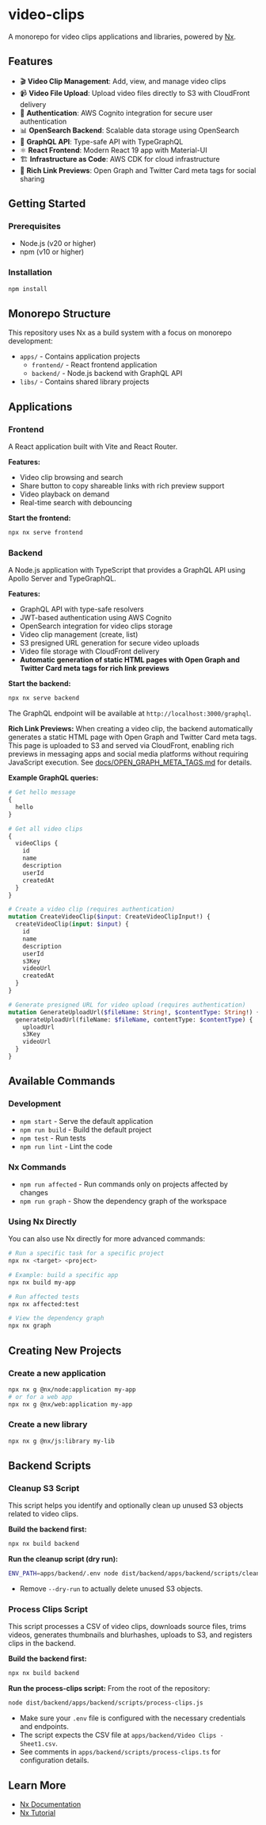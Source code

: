 # video-clips

A monorepo for video clips applications and libraries, powered by [Nx](https://nx.dev).

## Features

- 🎬 **Video Clip Management**: Add, view, and manage video clips
- 📹 **Video File Upload**: Upload video files directly to S3 with CloudFront delivery
- 🔐 **Authentication**: AWS Cognito integration for secure user authentication
- 📊 **OpenSearch Backend**: Scalable data storage using OpenSearch
- 🚀 **GraphQL API**: Type-safe API with TypeGraphQL
- ⚛️ **React Frontend**: Modern React 19 app with Material-UI
- 🏗️ **Infrastructure as Code**: AWS CDK for cloud infrastructure
- 🔗 **Rich Link Previews**: Open Graph and Twitter Card meta tags for social sharing

## Getting Started

### Prerequisites

- Node.js (v20 or higher)
- npm (v10 or higher)

### Installation

```bash
npm install
```

## Monorepo Structure

This repository uses Nx as a build system with a focus on monorepo development:

- `apps/` - Contains application projects
  - `frontend/` - React frontend application
  - `backend/` - Node.js backend with GraphQL API
- `libs/` - Contains shared library projects

## Applications

### Frontend

A React application built with Vite and React Router.

**Features:**
- Video clip browsing and search
- Share button to copy shareable links with rich preview support
- Video playback on demand
- Real-time search with debouncing

**Start the frontend:**
```bash
npx nx serve frontend
```

### Backend

A Node.js application with TypeScript that provides a GraphQL API using Apollo Server and TypeGraphQL.

**Features:**
- GraphQL API with type-safe resolvers
- JWT-based authentication using AWS Cognito
- OpenSearch integration for video clips storage
- Video clip management (create, list)
- S3 presigned URL generation for secure video uploads
- Video file storage with CloudFront delivery
- **Automatic generation of static HTML pages with Open Graph and Twitter Card meta tags for rich link previews**

**Start the backend:**
```bash
npx nx serve backend
```

The GraphQL endpoint will be available at `http://localhost:3000/graphql`.

**Rich Link Previews:**
When creating a video clip, the backend automatically generates a static HTML page with Open Graph and Twitter Card meta tags. This page is uploaded to S3 and served via CloudFront, enabling rich previews in messaging apps and social media platforms without requiring JavaScript execution. See [docs/OPEN_GRAPH_META_TAGS.md](docs/OPEN_GRAPH_META_TAGS.md) for details.

**Example GraphQL queries:**

```graphql
# Get hello message
{
  hello
}

# Get all video clips
{
  videoClips {
    id
    name
    description
    userId
    createdAt
  }
}

# Create a video clip (requires authentication)
mutation CreateVideoClip($input: CreateVideoClipInput!) {
  createVideoClip(input: $input) {
    id
    name
    description
    userId
    s3Key
    videoUrl
    createdAt
  }
}

# Generate presigned URL for video upload (requires authentication)
mutation GenerateUploadUrl($fileName: String!, $contentType: String!) {
  generateUploadUrl(fileName: $fileName, contentType: $contentType) {
    uploadUrl
    s3Key
    videoUrl
  }
}
```

## Available Commands

### Development

- `npm start` - Serve the default application
- `npm run build` - Build the default project
- `npm test` - Run tests
- `npm run lint` - Lint the code

### Nx Commands

- `npm run affected` - Run commands only on projects affected by changes
- `npm run graph` - Show the dependency graph of the workspace

### Using Nx Directly

You can also use Nx directly for more advanced commands:

```bash
# Run a specific task for a specific project
npx nx <target> <project>

# Example: build a specific app
npx nx build my-app

# Run affected tests
npx nx affected:test

# View the dependency graph
npx nx graph
```

## Creating New Projects

### Create a new application

```bash
npx nx g @nx/node:application my-app
# or for a web app
npx nx g @nx/web:application my-app
```

### Create a new library

```bash
npx nx g @nx/js:library my-lib
```

## Backend Scripts

### Cleanup S3 Script

This script helps you identify and optionally clean up unused S3 objects related to video clips.

**Build the backend first:**
```bash
npx nx build backend
```

**Run the cleanup script (dry run):**
```bash
ENV_PATH=apps/backend/.env node dist/backend/apps/backend/scripts/cleanup-s3.js --dry-run
```

- Remove `--dry-run` to actually delete unused S3 objects.

### Process Clips Script

This script processes a CSV of video clips, downloads source files, trims videos, generates thumbnails and blurhashes, uploads to S3, and registers clips in the backend.

**Build the backend first:**
```bash
npx nx build backend
```

**Run the process-clips script:**
From the root of the repository:
```bash
node dist/backend/apps/backend/scripts/process-clips.js
```

- Make sure your `.env` file is configured with the necessary credentials and endpoints.
- The script expects the CSV file at `apps/backend/Video Clips - Sheet1.csv`.
- See comments in `apps/backend/scripts/process-clips.ts` for configuration details.

## Learn More

- [Nx Documentation](https://nx.dev)
- [Nx Tutorial](https://nx.dev/getting-started/intro)

